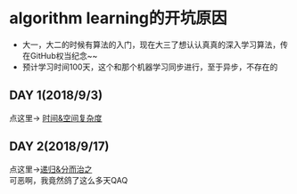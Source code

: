# algorithm learning的开坑原因
-  大一，大二的时候有算法的入门，现在大三了想认认真真的深入学习算法，传在GitHub权当纪念~~
-  预计学习时间100天，这个和那个机器学习同步进行，至于异步，不存在的

## DAY 1(2018/9/3)
点这里->
[时间&空间复杂度](https://github.com/Cyberhan123/algorithm_learn/blob/master/day1/Space%26Time%20Complexity.md)
## DAY 2(2018/9/17)
点这里->[递归&分而治之](https://github.com/Cyberhan123/algorithm_learn/blob/master/day2/recursion%26Divide%20and%20conquer.md)
<br/>
可恶啊，我竟然鸽了这么多天QAQ